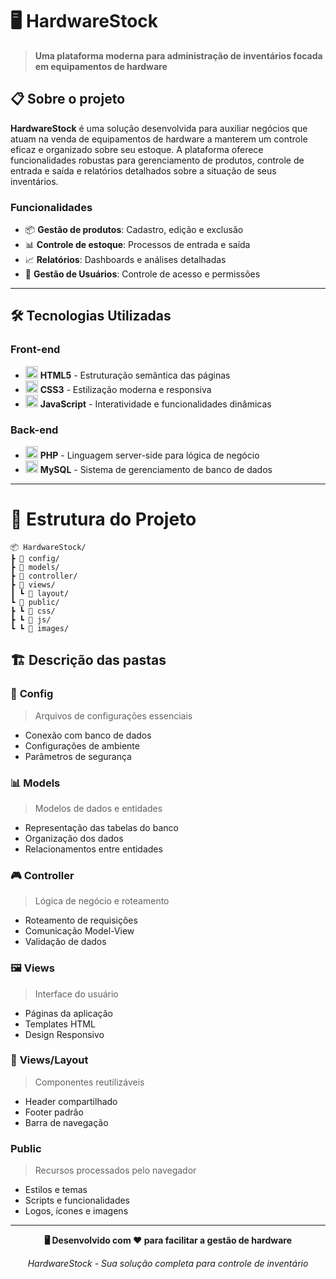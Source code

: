 # 🖥️ HardwareStock

> **Uma plataforma moderna para administração de inventários focada em equipamentos de hardware**

## 📋 Sobre o projeto

**HardwareStock** é uma solução desenvolvida para auxiliar negócios que atuam na venda de equipamentos de hardware a manterem um controle eficaz e organizado sobre seu estoque. A plataforma oferece funcionalidades robustas para gerenciamento de produtos, controle de entrada e saída e relatórios detalhados sobre a situação de seus inventários.

### Funcionalidades
- 📦 **Gestão de produtos**: Cadastro, edição e exclusão
- 📊 **Controle de estoque**: Processos de entrada e saída
- 📈 **Relatórios**: Dashboards e análises detalhadas
- 👥 **Gestão de Usuários**: Controle de acesso e permissões
---

## 🛠️ Tecnologias Utilizadas

### Front-end

- <img src="https://cdn.jsdelivr.net/gh/devicons/devicon/icons/html5/html5-original.svg" width="20" height="20" /> **HTML5** - Estruturação semântica das páginas
- <img src="https://cdn.jsdelivr.net/gh/devicons/devicon/icons/css3/css3-original.svg" width="20" height="20" /> **CSS3** - Estilização moderna e responsiva
- <img src="https://cdn.jsdelivr.net/gh/devicons/devicon/icons/javascript/javascript-original.svg" width="20" height="20" /> **JavaScript** - Interatividade e funcionalidades dinâmicas

### Back-end

- <img src="https://cdn.jsdelivr.net/gh/devicons/devicon/icons/php/php-original.svg" width="20" height="20" /> **PHP** - Linguagem server-side para lógica de negócio
- <img src="https://cdn.jsdelivr.net/gh/devicons/devicon/icons/mysql/mysql-original.svg" width="20" height="20" /> **MySQL** - Sistema de gerenciamento de banco de dados

---

# 📁 Estrutura do Projeto
```
📦 HardwareStock/
┣ 📂 config/
┣ 📂 models/
┣ 📂 controller/
┣ 📂 views/
┃ ┗ 📂 layout/
┗ 📂 public/
┣ ┗ 📂 css/
┣ ┗ 📂 js/
┗ ┗ 📂 images/
```

## 🏗️ Descrição das pastas

### 📂 **Config**
> Arquivos de configurações essenciais
- Conexão com banco de dados
- Configurações de ambiente
- Parâmetros de segurança

### 📊 **Models**
> Modelos de dados e entidades
- Representação das tabelas do banco
- Organização dos dados
- Relacionamentos entre entidades

### 🎮 **Controller**
> Lógica de negócio e roteamento
- Roteamento de requisições
- Comunicação Model-View
- Validação de dados

### 🖼️ **Views**
> Interface do usuário
- Páginas da aplicação
- Templates HTML
- Design Responsivo

### 🧩 **Views/Layout**
> Componentes reutilizáveis
- Header compartilhado
- Footer padrão
- Barra de navegação

### **Public**
> Recursos processados pelo navegador
- Estilos e temas
- Scripts e funcionalidades
- Logos, ícones e imagens
---

<div align="center">

**🖥️ Desenvolvido com ❤️ para facilitar a gestão de hardware**

*HardwareStock - Sua solução completa para controle de inventário*

</div>
